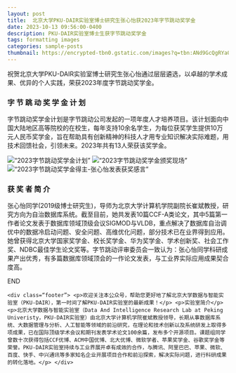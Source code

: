 ```yaml
---
layout: post
title:  北京大学PKU-DAIR实验室博士研究生张心怡获2023年字节跳动奖学金
date: 2023-10-13 09:56:00-0400
description: PKU-DAIR实验室博士生获字节跳动奖学金
tags: formatting images
categories: sample-posts
thumbnail: https://encrypted-tbn0.gstatic.com/images?q=tbn:ANd9GcQgRYa04c66gfF2G3Np2Qp6raYm2zWnK8Z1YBwZMwYD1QldNgv2hiaGYBN4jEbZ6Gudbbg&usqp=CAU
---
```

<div class=“text”> 
    <p>祝贺北京大学PKU-DAIR实验室博士研究生张心怡通过层层遴选，以卓越的学术成果、优异的个人实践，荣获2023年度字节跳动奖学金。
</p> <h3>字 节 跳 动 奖 学 金 计 划</h3> <p>字节跳动奖学金计划是字节跳动公司发起的一项年度人才培养项目。该计划面向中国大陆地区高等院校的在校生，每年支持10余名学生，为每位获奖学生提供10万元人民币奖学金，旨在帮助具有创新精神的科技人才用专业知识解决实际难题，用技术回馈社会，引领未来。2023年共有13人荣获该奖学金。</p> 
    <div class=“images”> <img src=“https://mmbiz.qpic.cn/mmbiz_png/T5VOXUA9lCC7fgnLyuZNqIrv54VIMzRmm2bUPyDic13EtDBBGO4ySibgicbcYCrkelicGEyGqavWDibibzQQ3w4ibpJbg/640?wx_fmt=png&wxfrom=5&wx_lazy=1&wx_co=1” alt=“2023字节跳动奖学金计划”> <img src=“https://mmbiz.qpic.cn/mmbiz_jpg/T5VOXUA9lCC7fgnLyuZNqIrv54VIMzRmzfSiaPfHLZVdFLicKFxLYcZS6gvyOArcicNh4G8wAFu45hberMxUmINcw/640?wx_fmt=jpeg&wxfrom=5&wx_lazy=1&wx_co=1” alt=“2023字节跳动奖学金颁奖现场”> <img src=“https://mmbiz.qpic.cn/mmbiz_jpg/T5VOXUA9lCC7fgnLyuZNqIrv54VIMzRmBy54GVy19libUMTYDOThO5sCtMlBoq0hL7mFuktXdabS3iaU1icdlshSw/640?wx_fmt=jpeg&wxfrom=5&wx_lazy=1&wx_co=1” alt=“2023字节跳动奖学金得主-张心怡发表获奖感言”> </div> 
    <h3>获 奖 者 简 介</h3> <p>张心怡同学(2019级博士研究生)，导师为北京大学计算机学院副院长崔斌教授，研究方向为自治数据库系统。截至目前，她共发表10篇CCF-A类论文，其中5篇第一作者论文发表于数据库领域顶级会议SIGMOD与VLDB，重点解决了数据库自治调优中的数据冷启动问题、安全问题、高维优化问题，部分技术已在业界得到应用。她曾获得北京大学国家奖学金、校长奖学金、华为奖学金、学术创新奖、社会工作奖、NDBC最佳学生论文奖等。字节跳动评审委员会一致认为：张心怡同学科研成果产出优秀，有多篇数据库领域顶会的一作论文发表，与工业界实际应用成果契合度高。</p> <p>END</p> 
</div> 
    
    <div class=“footer”> <p>欢迎关注本公众号，帮助您更好地了解北京大学数据与智能实验室（PKU-DAIR），第一时间了解PKU-DAIR实验室的最新成果！</p> <p>实验室简介</p> <p>北京大学数据与智能实验室（Data And Intelligence Research Lab at Peking Univeristy，PKU-DAIR实验室）由北京大学计算机学院崔斌教授领导，长期从事数据库系统、大数据管理与分析、人工智能等领域的前沿研究，在理论和技术创新以及系统研发上取得多项成果，已在国际顶级学术会议和期刊发表学术论文100余篇，发布多个开源项目。课题组同学曾数十次获得包括CCF优博、ACM中国优博、北大优博、微软学者、苹果奖学金、谷歌奖学金等荣誉。PKU-DAIR实验室持续与工业界展开卓有成效的合作，与腾讯、阿里巴巴、苹果、微软、百度、快手、中兴通讯等多家知名企业开展项目合作和前沿探索，解决实际问题，进行科研成果的转化落地。</p> </div> 



